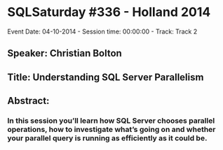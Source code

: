 # SQLSaturday #336 - Holland 2014
Event Date: 04-10-2014 - Session time: 00:00:00 - Track: Track 2
## Speaker: Christian Bolton
## Title: Understanding SQL Server Parallelism
## Abstract:
### In this session you’ll learn how SQL Server chooses parallel operations, how to investigate what’s going on and whether your parallel query is running as efficiently as it could be.
